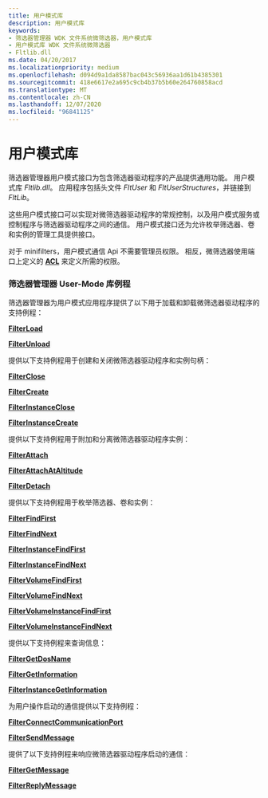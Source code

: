 ```yaml
---
title: 用户模式库
description: 用户模式库
keywords:
- 筛选器管理器 WDK 文件系统微筛选器，用户模式库
- 用户模式库 WDK 文件系统微筛选器
- Fltlib.dll
ms.date: 04/20/2017
ms.localizationpriority: medium
ms.openlocfilehash: d094d9a1da8587bac043c56936aa1d61b4385301
ms.sourcegitcommit: 418e6617e2a695c9cb4b37b5b60e264760858acd
ms.translationtype: MT
ms.contentlocale: zh-CN
ms.lasthandoff: 12/07/2020
ms.locfileid: "96841125"
---
```

# <a name="user-mode-library"></a>用户模式库


筛选器管理器用户模式接口为包含筛选器驱动程序的产品提供通用功能。 用户模式库 *Fltlib.dll*。 应用程序包括头文件 *FltUser* 和 *FltUserStructures*，并链接到 *FltLib*。

这些用户模式接口可以实现对微筛选器驱动程序的常规控制，以及用户模式服务或控制程序与筛选器驱动程序之间的通信。 用户模式接口还为允许枚举筛选器、卷和实例的管理工具提供接口。

对于 minifilters，用户模式通信 Api 不需要管理员权限。 相反，微筛选器使用端口上定义的 [**ACL**](/windows-hardware/drivers/ddi/wdm/ns-wdm-_acl) 来定义所需的权限。

### <a name="span-idfilter_manager_user-mode_library_routinesspanspan-idfilter_manager_user-mode_library_routinesspanspan-idfilter_manager_user-mode_library_routinesspanfilter-manager-user-mode-library-routines"></a><span id="Filter_Manager_User-Mode_Library_Routines"></span><span id="filter_manager_user-mode_library_routines"></span><span id="FILTER_MANAGER_USER-MODE_LIBRARY_ROUTINES"></span>筛选器管理器 User-Mode 库例程

筛选器管理器为用户模式应用程序提供了以下用于加载和卸载微筛选器驱动程序的支持例程：

[**FilterLoad**](/windows/win32/api/fltuser/nf-fltuser-filterload)

[**FilterUnload**](/windows/win32/api/fltuser/nf-fltuser-filterunload)

提供以下支持例程用于创建和关闭微筛选器驱动程序和实例句柄：

[**FilterClose**](/windows/win32/api/fltuser/nf-fltuser-filterclose)

[**FilterCreate**](/windows/win32/api/fltuser/nf-fltuser-filtercreate)

[**FilterInstanceClose**](/windows/win32/api/fltuser/nf-fltuser-filterinstanceclose)

[**FilterInstanceCreate**](/windows/win32/api/fltuser/nf-fltuser-filterinstancecreate)

提供以下支持例程用于附加和分离微筛选器驱动程序实例：

[**FilterAttach**](/windows/win32/api/fltuser/nf-fltuser-filterattach)

[**FilterAttachAtAltitude**](/windows/win32/api/fltuser/nf-fltuser-filterattachataltitude)

[**FilterDetach**](/windows/win32/api/fltuser/nf-fltuser-filterdetach)

提供以下支持例程用于枚举筛选器、卷和实例：

[**FilterFindFirst**](/windows/win32/api/fltuser/nf-fltuser-filterfindfirst)

[**FilterFindNext**](/windows/win32/api/fltuser/nf-fltuser-filterfindnext)

[**FilterInstanceFindFirst**](/windows/win32/api/fltuser/nf-fltuser-filterinstancefindfirst)

[**FilterInstanceFindNext**](/windows/win32/api/fltuser/nf-fltuser-filterinstancefindnext)

[**FilterVolumeFindFirst**](/windows/win32/api/fltuser/nf-fltuser-filtervolumefindfirst)

[**FilterVolumeFindNext**](/windows/win32/api/fltuser/nf-fltuser-filtervolumefindnext)

[**FilterVolumeInstanceFindFirst**](/windows/win32/api/fltuser/nf-fltuser-filtervolumeinstancefindfirst)

[**FilterVolumeInstanceFindNext**](/windows/win32/api/fltuser/nf-fltuser-filtervolumeinstancefindnext)

提供以下支持例程来查询信息：

[**FilterGetDosName**](/windows/win32/api/fltuser/nf-fltuser-filtergetdosname)

[**FilterGetInformation**](/windows/win32/api/fltuser/nf-fltuser-filtergetinformation)

[**FilterInstanceGetInformation**](/windows/win32/api/fltuser/nf-fltuser-filterinstancegetinformation)

为用户操作启动的通信提供以下支持例程：

[**FilterConnectCommunicationPort**](/windows/win32/api/fltuser/nf-fltuser-filterconnectcommunicationport)

[**FilterSendMessage**](/windows/win32/api/fltuser/nf-fltuser-filtersendmessage)

提供了以下支持例程来响应微筛选器驱动程序启动的通信：

[**FilterGetMessage**](/windows/win32/api/fltuser/nf-fltuser-filtergetmessage)

[**FilterReplyMessage**](/windows/win32/api/fltuser/nf-fltuser-filterreplymessage)

 

